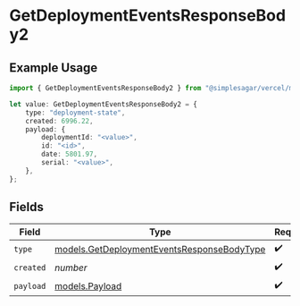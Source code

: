 # GetDeploymentEventsResponseBody2

## Example Usage

```typescript
import { GetDeploymentEventsResponseBody2 } from "@simplesagar/vercel/models/getdeploymenteventsop.js";

let value: GetDeploymentEventsResponseBody2 = {
    type: "deployment-state",
    created: 6996.22,
    payload: {
        deploymentId: "<value>",
        id: "<id>",
        date: 5801.97,
        serial: "<value>",
    },
};
```

## Fields

| Field                                                                                          | Type                                                                                           | Required                                                                                       | Description                                                                                    |
| ---------------------------------------------------------------------------------------------- | ---------------------------------------------------------------------------------------------- | ---------------------------------------------------------------------------------------------- | ---------------------------------------------------------------------------------------------- |
| `type`                                                                                         | [models.GetDeploymentEventsResponseBodyType](../models/getdeploymenteventsresponsebodytype.md) | :heavy_check_mark:                                                                             | N/A                                                                                            |
| `created`                                                                                      | *number*                                                                                       | :heavy_check_mark:                                                                             | N/A                                                                                            |
| `payload`                                                                                      | [models.Payload](../models/payload.md)                                                         | :heavy_check_mark:                                                                             | N/A                                                                                            |